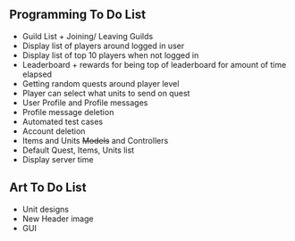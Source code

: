## Programming To Do List
* Guild List + Joining/ Leaving Guilds
* Display list of players around logged in user
* Display list of top 10 players when not logged in
* Leaderboard + rewards for being top of leaderboard for amount of time elapsed
* Getting random quests around player level
* Player can select what units to send on quest
* User Profile and Profile messages
* Profile message deletion
* Automated test cases
* Account deletion
* Items and Units ~~Models~~ and Controllers
* Default Quest, Items, Units list
* Display server time


## Art To Do List
* Unit designs
* New Header image
* GUI